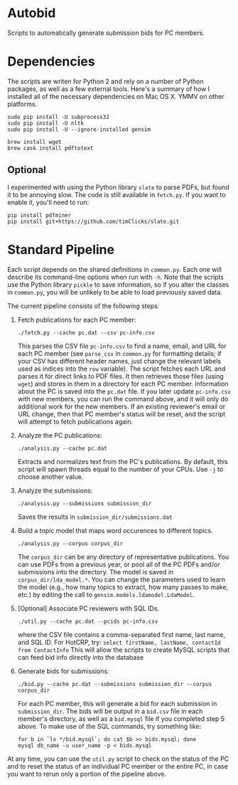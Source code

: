 # Autobid
Scripts to automatically generate submission bids for PC members.

# Dependencies

The scripts are writen for Python 2 and rely on a number of Python
packages, as well as a few external tools.  Here's a summary of how I
installed all of the necessary dependencies on Mac OS X.  YMMV on other
platforms.

```
sudo pip install -U subprocess32
sudo pip install -U nltk
sudo pip install -U --ignore-installed gensim

brew install wget
brew cask install pdftotext
```

## Optional

I experimented with using the Python library `slate` to parse PDFs, but
found it to be annoying slow.  The code is still available in `fetch.py`.
If you want to enable it, you'll need to run:

```
pip install pdfminer
pip install git+https://github.com/timClicks/slate.git
```

# Standard Pipeline 

Each script depends on the shared definitions in `common.py`.  Each one
will describe its command-line options when run with `-h`.  Note that the
scripts use the Python library `pickle` to save information, so if you
alter the classes in `common.py`, you will be unlikely to be able to load
previously saved data.

The current pipeline consists of the following steps:

1. Fetch publications for each PC member:

    `./fetch.py --cache pc.dat --csv pc-info.csv`

    This parses the CSV file `pc-info.csv` to find a name, email, and URL
    for each PC member (see `parse_csv` in `common.py` for formatting
    details; if your CSV has different header names, just change the
    relevant labels used as indices into the `row` variable).  The script
    fetches each URL and parses it for direct links to PDF files.  It then
    retrieves those files (using `wget`) and stores in them in a directory
    for each PC member.  Information about the PC is saved into the `pc.dat` 
    file. If you later update `pc-info.csv` with new members, you can run
    the command above, and it will only do additional work for the new
    members.  If an existing reviewer's email or URL change, then that PC
    member's status will be reset, and the script will attempt to fetch
    publications again.

2. Analyze the PC publications:

    `./analysis.py --cache pc.dat`

    Extracts and normalizes text from the PC's publications.  By default,
    this script will spawn threads equal to the number of your CPUs.  Use
    `-j` to choose another value.

3. Analyze the submissions:

    `./analysis.py --submissions submission_dir`

    Saves the results in `submission_dir/submissions.dat`

4. Build a topic model that maps word occurences to different topics.  

    `./analysis.py --corpus corpus_dir`

   The `corpus_dir` can be any directory of representative publications.
   You can use PDFs from a previous year, or pool all of the PC PDFs and/or
   submissions into the directory.  The model is saved in
   `corpus_dir/lda_model.*`.  You can change the parameters used to learn
   the model (e.g., how many topics to extract, how many passes to make,
   etc.) by editing the call to `gensim.models.ldamodel.LdaModel`.

5. [Optional] Associate PC reviewers with SQL IDs.

   `./util.py --cache pc.dat --pcids pc-info.csv`

   where the CSV file contains a comma-separated first name, last name, and
   SQL ID.  For HotCRP, try:
   `select firstName, lastName, contactId from ContactInfo`
   This will allow the scripts to create MySQL scripts that can feed bid
   info directly into the database

6. Generate bids for submissions:

    `./bid.py --cache pc.dat --submissions submission_dir --corpus corpus_dir`

    For each PC member, this will generate a bid for each submission in
    `submission_dir`.  The bids will be output in a `bid.csv` file in each
    member's directory, as well as a `bid.mysql` file if you completed step
    5 above. To make use of the SQL commands, try something like:

    ```
    for b in `ls */bid.mysql`; do cat $b >> bids.mysql; done
    mysql db_name -u user_name -p < bids.mysql 
    ```

At any time, you can use the `util.py` script to check on the status of the
PC and to reset the status of an individual PC member or the entire PC, in
case you want to rerun only a portion of the pipeline above.
